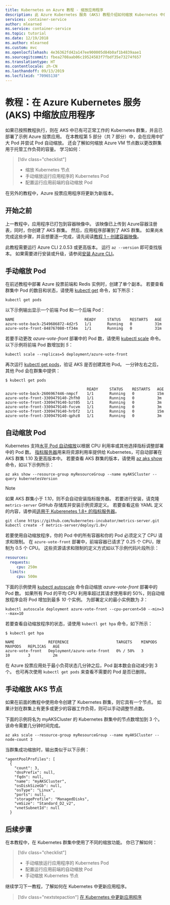```yaml
---
title: Kubernetes on Azure 教程 - 缩放应用程序
description: 此 Azure Kubernetes 服务 (AKS) 教程介绍如何缩放 Kubernetes 中的节点和 Pod，以及如何实施水平 Pod 自动缩放。
services: container-service
author: mlearned
ms.service: container-service
ms.topic: tutorial
ms.date: 12/19/2018
ms.author: mlearned
ms.custom: mvc
ms.openlocfilehash: 4e36362fd42a147ee900005d84b0af1b4839aae1
ms.sourcegitcommit: fbea2708aab06c19524583f7fbdf35e73274f657
ms.translationtype: HT
ms.contentlocale: zh-CN
ms.lasthandoff: 09/13/2019
ms.locfileid: "70965138"
---
```

# <a name="tutorial-scale-applications-in-azure-kubernetes-service-aks"></a>教程：在 Azure Kubernetes 服务 (AKS) 中缩放应用程序

如果已按照教程执行，则在 AKS 中已有可正常工作的 Kubernetes 群集，并且已部署了示例 Azure 投票应用。 在本教程第 5 部分（共 7 部分）中，会在应用中扩大 Pod 并尝试 Pod 自动缩放。 还会了解如何缩放 Azure VM 节点数以更改群集用于托管工作负荷的容量。 学习如何：

> [!div class="checklist"]
> * 缩放 Kubernetes 节点
> * 手动缩放运行应用程序的 Kubernetes Pod
> * 配置运行应用前端的自动缩放 Pod

在另外的教程中，Azure 投票应用程序将更新为新版本。

## <a name="before-you-begin"></a>开始之前

上一教程中，应用程序已打包到容器映像中。 该映像已上传到 Azure容器注册表，同时，你创建了 AKS 群集。 然后，应用程序部署到了 AKS 群集。 如果尚未完成这些步骤，并且想要逐一完成，请先阅读[教程 1 – 创建容器映像][aks-tutorial-prepare-app]。

此教程需要运行 Azure CLI 2.0.53 或更高版本。 运行 `az --version` 即可查找版本。 如果需要进行安装或升级，请参阅[安装 Azure CLI][azure-cli-install]。

## <a name="manually-scale-pods"></a>手动缩放 Pod

在前述教程中部署 Azure 投票前端和 Redis 实例时，创建了单个副本。 若要查看群集中 Pod 的数目和状态，请使用 [kubectl get][kubectl-get] 命令，如下所示：

```console
kubectl get pods
```

以下示例输出显示一个前端 Pod 和一个后端 Pod：

```
NAME                               READY     STATUS    RESTARTS   AGE
azure-vote-back-2549686872-4d2r5   1/1       Running   0          31m
azure-vote-front-848767080-tf34m   1/1       Running   0          31m
```

若要手动更改 *azure-vote-front* 部署中的 Pod 数，请使用 [kubectl scale][kubectl-scale] 命令。 以下示例将前端 Pod 数增加到 *5*：

```console
kubectl scale --replicas=5 deployment/azure-vote-front
```

再次运行 [kubectl get pods][kubectl-get]，验证 AKS 是否创建其他 Pod。 一分钟左右之后，其他 Pod 会在群集中提供：

```console
$ kubectl get pods

                                    READY     STATUS    RESTARTS   AGE
azure-vote-back-2606967446-nmpcf    1/1       Running   0          15m
azure-vote-front-3309479140-2hfh0   1/1       Running   0          3m
azure-vote-front-3309479140-bzt05   1/1       Running   0          3m
azure-vote-front-3309479140-fvcvm   1/1       Running   0          3m
azure-vote-front-3309479140-hrbf2   1/1       Running   0          15m
azure-vote-front-3309479140-qphz8   1/1       Running   0          3m
```

## <a name="autoscale-pods"></a>自动缩放 Pod

Kubernetes 支持[水平 Pod 自动缩放][kubernetes-hpa]以根据 CPU 利用率或其他选择指标调整部署中的 Pod 数。 [指标服务器][metrics-server]用来将资源利用率提供给 Kubernetes，可自动部署在 AKS 群集 1.10 及更高版本中。 若要查看 AKS 群集的版本，请使用 [az aks show][az-aks-show] 命令，如以下示例所示：

```azurecli
az aks show --resource-group myResourceGroup --name myAKSCluster --query kubernetesVersion
```

> [!NOTE]
> 如果 AKS 群集小于 *1.10*，则不会自动安装指标服务器。 若要进行安装，请克隆 `metrics-server` GitHub 存储库并安装示例资源定义。 若要查看这些 YAML 定义的内容，请参阅[适用于 Kuberenetes 1.8+ 的指标服务器][metrics-server-github]。
> 
> ```console
> git clone https://github.com/kubernetes-incubator/metrics-server.git
> kubectl create -f metrics-server/deploy/1.8+/
> ```

若要使用自动缩放程序，你的 Pod 中的所有容器和你的 Pod 必须定义了 CPU 请求和限制。 在 `azure-vote-front` 部署中，前端容器已请求了 0.25 个 CPU，限制为 0.5 个 CPU。 这些资源请求和限制的定义方式如以下示例代码片段所示：

```yaml
resources:
  requests:
     cpu: 250m
  limits:
     cpu: 500m
```

下面的示例使用 [kubectl autoscale][kubectl-autoscale] 命令自动缩放 *azure-vote-front* 部署中的 Pod 数。 如果所有 Pod 的平均 CPU 利用率超过其请求使用率的 50%，则自动缩放程序会将 Pod 增加到最多 *10* 个实例。 为部署定义的最小实例数为 *3*：

```console
kubectl autoscale deployment azure-vote-front --cpu-percent=50 --min=3 --max=10
```

若要查看自动缩放程序的状态，请使用 `kubectl get hpa` 命令，如下所示：

```
$ kubectl get hpa

NAME               REFERENCE                     TARGETS    MINPODS   MAXPODS   REPLICAS   AGE
azure-vote-front   Deployment/azure-vote-front   0% / 50%   3         10        3          2m
```

在 Azure 投票应用处于最小负荷状态几分钟之后，Pod 副本数会自动减少到 3 个。 也可再次使用 `kubectl get pods` 来查看不需要的 Pod 是否已删除。

## <a name="manually-scale-aks-nodes"></a>手动缩放 AKS 节点

如果在前面的教程中使用命令创建了 Kubernetes 群集，则它具有一个节点。 如果计划在群集上有更多或更少的容器工作负荷，则可以手动调整节点数。

下面的示例将名为 myAKSCluster  的 Kubernetes 群集中的节点数增加到 3 个。 该命令需要几分钟时间完成。

```azurecli
az aks scale --resource-group myResourceGroup --name myAKSCluster --node-count 3
```

当群集成功缩放时，输出类似于以下示例：

```
"agentPoolProfiles": [
  {
    "count": 3,
    "dnsPrefix": null,
    "fqdn": null,
    "name": "myAKSCluster",
    "osDiskSizeGb": null,
    "osType": "Linux",
    "ports": null,
    "storageProfile": "ManagedDisks",
    "vmSize": "Standard_D2_v2",
    "vnetSubnetId": null
  }
```

## <a name="next-steps"></a>后续步骤

在本教程中，在 Kubernetes 群集中使用了不同的缩放功能。 你已了解如何：

> [!div class="checklist"]
> * 手动缩放运行应用程序的 Kubernetes Pod
> * 配置运行应用前端的自动缩放 Pod
> * 手动缩放 Kubernetes 节点

继续学习下一教程，了解如何在 Kubernetes 中更新应用程序。

> [!div class="nextstepaction"]
> [在 Kubernetes 中更新应用程序][aks-tutorial-update-app]

<!-- LINKS - external -->
[kubectl-autoscale]: https://kubernetes.io/docs/reference/generated/kubectl/kubectl-commands#autoscale
[kubectl-get]: https://kubernetes.io/docs/reference/generated/kubectl/kubectl-commands#get
[kubectl-scale]: https://kubernetes.io/docs/reference/generated/kubectl/kubectl-commands#scale
[kubernetes-hpa]: https://kubernetes.io/docs/tasks/run-application/horizontal-pod-autoscale/
[metrics-server-github]: https://github.com/kubernetes-incubator/metrics-server/tree/master/deploy/1.8%2B
[metrics-server]: https://v1-12.docs.kubernetes.io/docs/tasks/debug-application-cluster/core-metrics-pipeline/

<!-- LINKS - internal -->
[aks-tutorial-prepare-app]: ./tutorial-kubernetes-prepare-app.md
[aks-tutorial-update-app]: ./tutorial-kubernetes-app-update.md
[az-aks-scale]: /cli/azure/aks#az-aks-scale
[azure-cli-install]: /cli/azure/install-azure-cli
[az-aks-show]: /cli/azure/aks#az-aks-show
